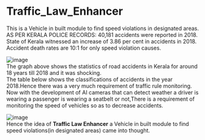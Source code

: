 # Traffic_Law_Enhancer
This is a Vehicle in built module to find speed violations in designated areas.<br />
AS PER KERALA POLICE RECORDS: 40,181 accidents were reported in 2018.<br />
State of Kerala witnessed an increase of 3.86 per cent in accidents in 2018.<br />
Accident death rates are 10:1 for only speed violation causes.<br />

![image](https://github.com/mrdunker/Traffic_Law_Enhancer/assets/38190245/81b13b21-3cab-44f5-94c4-dd43bd14bcea)
<br />
The graph above shows the statistics of road accidents in Kerala for around 18 years till 2018 and it was shocking.<br />
The table below shows the classifications of accidents in the year 2018.Hence there was a very much requirement of traffic rule monitoring.<br />
Now with the development of AI cameras that can detect weather a driver is wearing a passenger is wearing a seatbelt or not,There is a requirement of monitoring the speed of vehicles so as to decrease accidents.<br />

![image](https://github.com/mrdunker/Traffic_Law_Enhancer/assets/38190245/19e95666-7779-4a1d-afd3-6662b53b8cdd)
<br />
Hence the idea of **Traffic Law Enhancer** a Vehicle in built module to find speed violations(in designated areas) came into thought.<br />

